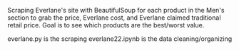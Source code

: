 Scraping Everlane's site with BeautifulSoup for each product in the Men's section to grab the price, Everlane cost, 
and Everlane claimed traditional retail price. Goal is to see which products are the best/worst value. 

everlane.py is the scraping
everlane22.ipynb is the data cleaning/organizing
